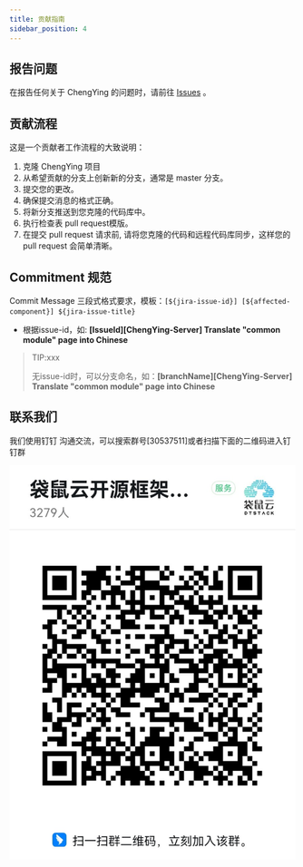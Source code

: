```yaml
---
title: 贡献指南
sidebar_position: 4
---
```


## 报告问题

在报告任何关于 ChengYing 的问题时，请前往 [Issues](https://github.com/DTStack/chengying/issues) 。

## 贡献流程

这是一个贡献者工作流程的大致说明：

1. 克隆 ChengYing 项目
2. 从希望贡献的分支上创新新的分支，通常是 master 分支。
3. 提交您的更改。
4. 确保提交消息的格式正确。
5. 将新分支推送到您克隆的代码库中。
6. 执行检查表 pull request模版。
7. 在提交 pull request 请求前, 请将您克隆的代码和远程代码库同步，这样您的 pull request 会简单清晰。


## Commitment 规范

Commit Message 三段式格式要求，模板：`[${jira-issue-id}] [${affected-component}] ${jira-issue-title}`

* 根据issue-id，如: **[IssueId][ChengYing-Server] Translate "common module" page into Chinese**

> TIP:xxx
> 
> 无issue-id时，可以分支命名，如：**[branchName][ChengYing-Server] Translate "common module" page into Chinese** 

## 联系我们

我们使用钉钉 沟通交流，可以搜索群号[30537511]或者扫描下面的二维码进入钉钉群

![ding](/img/ding.jpg)